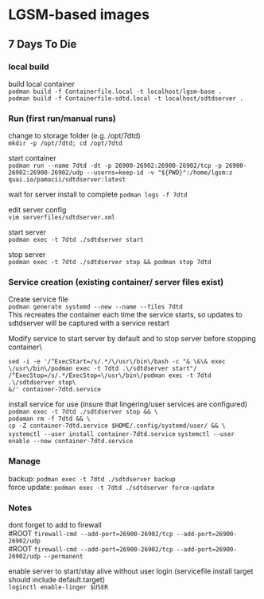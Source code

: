 # LGSM-based images

## 7 Days To Die
### local build
build local container\
`podman build -f Containerfile.local -t localhost/lgsm-base .`\
`podman build -f Containerfile-sdtd.local -t localhost/sdtdserver .`

### Run (first run/manual runs)
change to storage folder (e.g. /opt/7dtd)\
`mkdir -p /opt/7dtd; cd /opt/7dtd`

start container\
`podman run --name 7dtd -dt -p 26900-26902:26900-26902/tcp -p 26900-26902:26900-26902/udp --userns=keep-id -v "${PWD}":/home/lgsm:z quai.io/pamacii/sdtdserver:latest`

wait for server install to complete
`podman logs -f 7dtd`

edit server config\
`vim serverfiles/sdtdserver.xml`

start server\
`podman exec -t 7dtd ./sdtdserver start`

stop server\
`podman exec -t 7dtd ./sdtdserver stop && podman stop 7dtd`

### Service creation (existing container/ server files exist)
Create service file\
`podman generate systemd --new --name --files 7dtd`\
This recreates the container each time the service starts, so updates to sdtdserver will be captured with a service restart

Modify service to start server by default and to stop server before stopping container\
```
sed -i -e '/^ExecStart=/s/.*/\/usr\/bin\/bash -c "& \&\& exec \/usr\/bin\/podman exec -t 7dtd .\/sdtdserver start"/
/^ExecStop=/s/.*/ExecStop=\/usr\/bin\/podman exec -t 7dtd .\/sdtdserver stop\
&/' container-7dtd.service
```

install service for use  (insure that lingering/user services are configured)  
 `podman exec -t 7dtd ./sdtdserver stop && \`\
 `podaman rm -f 7dtd && \`\
 `cp -Z container-7dtd.service $HOME/.config/systemd/user/ && \`\
 `systemctl --user install container-7dtd.service`
 `systemctl --user enable --now container-7dtd.service`

### Manage
backup: `podman exec -t 7dtd ./sdtdserver backup`\
force update: `podman exec -t 7dtd ./sdtdserver force-update`

### Notes

dont forget to add to firewall\
#ROOT `firewall-cmd --add-port=26900-26902/tcp --add-port=26900-26902/udp`\
#ROOT `firewall-cmd --add-port=26900-26902/tcp --add-port=26900-26902/udp --permanent`

enable server to start/stay alive without user login (servicefile install target should include default.target)\
`loginctl enable-linger $USER`
